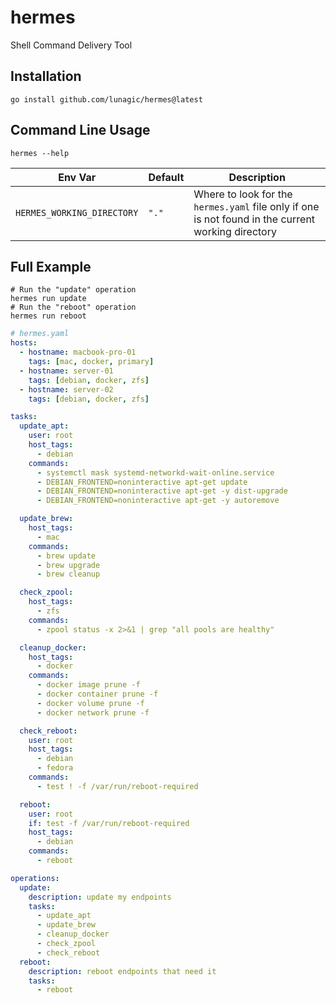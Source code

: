 # hermes

Shell Command Delivery Tool

## Installation

```shell
go install github.com/lunagic/hermes@latest
```

## Command Line Usage

```shell
hermes --help
```

| Env Var                    | Default | Description                                                                                        |
| -------------------------- | ------- | -------------------------------------------------------------------------------------------------- |
| `HERMES_WORKING_DIRECTORY` | `"."`   | Where to look for the `hermes.yaml` file only if one is not found in the current working directory |

## Full Example

```shell
# Run the "update" operation
hermes run update
# Run the "reboot" operation
hermes run reboot
```

```yaml
# hermes.yaml
hosts:
  - hostname: macbook-pro-01
    tags: [mac, docker, primary]
  - hostname: server-01
    tags: [debian, docker, zfs]
  - hostname: server-02
    tags: [debian, docker, zfs]

tasks:
  update_apt:
    user: root
    host_tags:
      - debian
    commands:
      - systemctl mask systemd-networkd-wait-online.service
      - DEBIAN_FRONTEND=noninteractive apt-get update
      - DEBIAN_FRONTEND=noninteractive apt-get -y dist-upgrade
      - DEBIAN_FRONTEND=noninteractive apt-get -y autoremove

  update_brew:
    host_tags:
      - mac
    commands:
      - brew update
      - brew upgrade
      - brew cleanup

  check_zpool:
    host_tags:
      - zfs
    commands:
      - zpool status -x 2>&1 | grep "all pools are healthy"

  cleanup_docker:
    host_tags:
      - docker
    commands:
      - docker image prune -f
      - docker container prune -f
      - docker volume prune -f
      - docker network prune -f

  check_reboot:
    user: root
    host_tags:
      - debian
      - fedora
    commands:
      - test ! -f /var/run/reboot-required

  reboot:
    user: root
    if: test -f /var/run/reboot-required
    host_tags:
      - debian
    commands:
      - reboot

operations:
  update:
    description: update my endpoints
    tasks:
      - update_apt
      - update_brew
      - cleanup_docker
      - check_zpool
      - check_reboot
  reboot:
    description: reboot endpoints that need it
    tasks:
      - reboot
```
